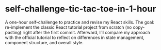 # self-challenge-tic-tac-toe-in-1-hour
A one-hour self-challenge to practice and revise my React skills. The goal: re-implement the classic React tutorial project from scratch (no copy-pasting) right after the first commit. Afterward, I’ll compare my approach with the official tutorial to reflect on differences in state management, component structure, and overall style.
